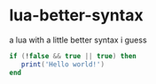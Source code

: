 # lua-better-syntax
 a lua with a little better syntax i guess

```lua
if (!false && true || true) then
   print('Hello world!')
end
```
